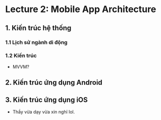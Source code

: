 # Lecture 2: Mobile App Architecture

## 1. Kiến trúc hệ thống

### 1.1 Lịch sử ngành di động

### 1.2 Kiến trúc

- MVVM?

## 2. Kiến trúc ứng dụng Android

## 3. Kiến trúc ứng dụng iOS

- Thầy vừa dạy vừa xin nghỉ lol.